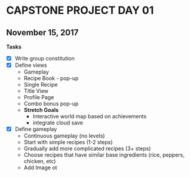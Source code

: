 # CAPSTONE PROJECT DAY 01
## November 15, 2017

**Tasks**
- [x] Write group constitution
- [x] Define views
  * Gameplay
  * Recipe Book - pop-up
  * Single Recipe
  * Title View
  * Profile Page
  * Combo bonus pop-up
  * **Stretch Goals**
    * Interactive world map based on achievements
    * integrate cloud save
- [x] Define gameplay
  * Continuous gameplay (no levels)
  * Start with simple recipes (1-2 steps)
  * Gradually add more complicated recipes (3+ steps)
  * Choose recipes that have similar base ingredients (rice, peppers, chicken, etc)
  * Add Image ot